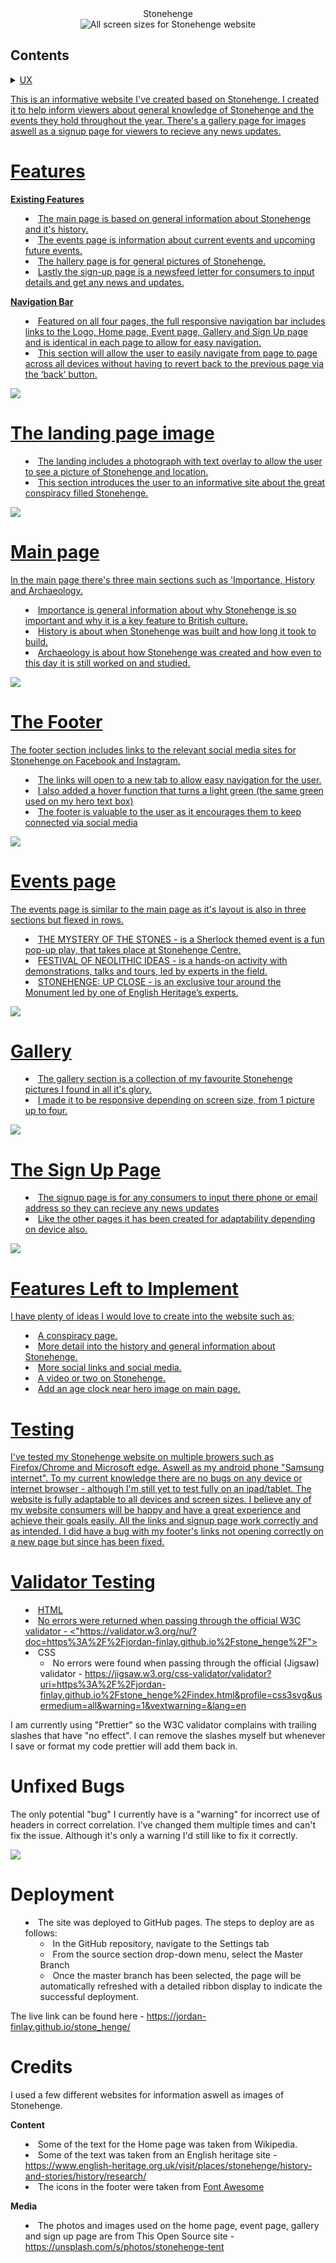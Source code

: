 <div align="center">Stonehenge</div>

<div align="center"><img src="assets/readme/allscreens.jpg" alt="All screen sizes for Stonehenge website"></div>

## Contents
<details>
<summary><a href="#ux>UX</summary>
</details>

# UX 
This is an informative website I've created based on Stonehenge. 
I created it to help inform viewers about general knowledge of Stonehenge and the events they hold throughout the year.
There's a gallery page for images aswell as a signup page for viewers to recieve any news updates.

# Features
__Existing Features__

 - The main page is based on general information about Stonehenge and it's history.
 - The events page is information about current events and upcoming future events.
 - The hallery page is for general pictures of Stonehenge.
 - Lastly the sign-up page is a newsfeed letter for consumers to input details and get any news and updates.

__Navigation Bar__

- Featured on all four pages, the full responsive navigation bar includes links to the Logo, Home page, Event page, Gallery and Sign Up page and is identical in each page to allow for easy navigation.
- This section will allow the user to easily navigate from page to page across all devices without having to revert back to the previous page via the ‘back’ button.

<img src="assets/readme/nav_bar.jpg">

# The landing page image

- The landing includes a photograph with text overlay to allow the user to see a picture of Stonehenge and location.
- This section introduces the user to an informative site about the great conspiracy filled Stonehenge.

<img src="assets/readme/hero_image.jpg">

# Main page

In the main page there's three main sections such as 'Importance, History and Archaeology.

- Importance is general information about why Stonehenge is so important and why it is a key feature to British culture.
- History is about when Stonehenge was built and how long it took to build.
- Archaeology is about how Stonehenge was created and how even to this day it is still worked on and studied.

<img src="assets/readme/main_page.jpg">

# The Footer

The footer section includes links to the relevant social media sites for Stonehenge on Facebook and Instagram. 
- The links will open to a new tab to allow easy navigation for the user.
- I also added a hover function that turns a light green (the same green used on my hero text box)
- The footer is valuable to the user as it encourages them to keep connected via social media

<img src="assets/readme/footer_links.jpg">

# Events page

The events page is similar to the main page as it's layout is also in three sections but flexed in rows.
- THE MYSTERY OF THE STONES - is a Sherlock themed event is a fun pop-up play, that takes place at Stonehenge Centre.
- FESTIVAL OF NEOLITHIC IDEAS - is a hands-on activity with demonstrations, talks and tours, led by experts in the field.
- STONEHENGE: UP CLOSE - is an exclusive tour around the Monument led by one of English Heritage’s experts.

<img src="assets/readme/events_page.jpg">

# Gallery

- The gallery section is a collection of my favourite Stonehenge pictures I found in all it's glory.
- I made it to be responsive depending on screen size, from 1 picture up to four.

<img src="assets/readme/gallery_section.jpg">

# The Sign Up Page

- The signup page is for any consumers to input there phone or email address so they can recieve any news updates
- Like the other pages it has been created for adaptability depending on device also.

<img src="assets/readme/signup_page.jpg">

# Features Left to Implement

I have plenty of ideas I would love to create into the website such as;
- A conspiracy page.
- More detail into the history and general information about Stonehenge.
- More social links and social media.
- A video or two on Stonehenge.
- Add an age clock near hero image on main page.

# Testing

I've tested my Stonehenge website on multiple browers such as Firefox/Chrome and Microsoft edge. Aswell as my android phone "Samsung internet".
To my current knowledge there are no bugs on any device or internet browser - although I'm still yet to test fully on an ipad/tablet.
The website is fully adaptable to all devices and screen sizes.
I believe any of my website consumers will be happy and have a great experience and achieve their goals easily.
All the links and signup page work correctly and as intended.
I did have a bug with my footer's links not opening correctly on a new page but since has been fixed.

# Validator Testing

- HTML
- No errors were returned when passing through the official W3C validator - <"https://validator.w3.org/nu/?doc=https%3A%2F%2Fjordan-finlay.github.io%2Fstone_henge%2F">
- CSS
  - No errors were found when passing through the official (Jigsaw) validator - <https://jigsaw.w3.org/css-validator/validator?uri=https%3A%2F%2Fjordan-finlay.github.io%2Fstone_henge%2Findex.html&profile=css3svg&usermedium=all&warning=1&vextwarning=&lang=en>

I am currently using "Prettier" so the W3C validator complains with trailing slashes that have "no effect".
I can remove the slashes myself but whenever I save or format my code prettier will add them back in.

# Unfixed Bugs

The only potential "bug" I currently have is a "warning" for incorrect use of headers in correct correlation. I've changed them multiple times and can't fix the issue. Although it's only a warning I'd still like to fix it correctly.


<img src="assets/readme/potential_bug.jpg">

# Deployment

- The site was deployed to GitHub pages. The steps to deploy are as follows:
  - In the GitHub repository, navigate to the Settings tab
  - From the source section drop-down menu, select the Master Branch
  - Once the master branch has been selected, the page will be automatically refreshed with a detailed ribbon display to indicate the successful deployment.

The live link can be found here - <https://jordan-finlay.github.io/stone_henge/>

# Credits

I used a few different websites for information aswell as images of Stonehenge.

__Content__

- Some of the text for the Home page was taken from Wikipedia.
- Some of the text was taken from an English heritage site - <https://www.english-heritage.org.uk/visit/places/stonehenge/history-and-stories/history/research/>
- The icons in the footer were taken from [Font Awesome](https://fontawesome.com/)

__Media__

- The photos and images used on the home page, event page, gallery and sign up page are from This Open Source site - <https://unsplash.com/s/photos/stonehenge-tent>

